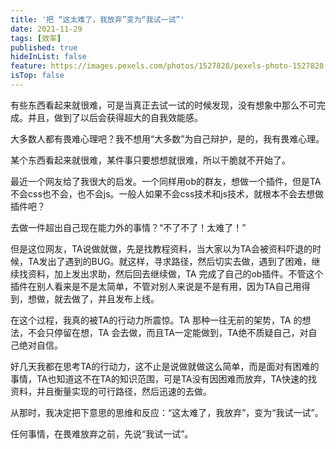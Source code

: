 ```yaml
---
title: '把 “这太难了，我放弃”变为“我试一试”'
date: 2021-11-29
tags: [效率]
published: true
hideInList: false
feature: https://images.pexels.com/photos/1527828/pexels-photo-1527828.jpeg
isTop: false
---
```

有些东西看起来就很难，可是当真正去试一试的时候发现，没有想象中那么不可完成。并且，做到了以后会获得超大的自我效能感。

<!--more-->


大多数人都有畏难心理吧？我不想用“大多数”为自己辩护，是的，我有畏难心理。

某个东西看起来就很难，某件事只要想想就很难，所以干脆就不开始了。

最近一个网友给了我很大的启发。一个同样用ob的群友，想做一个插件，但是TA 不会css也不会，也不会js。一般人如果不会css技术和js技术，就根本不会去想做插件吧？

去做一件超出自己现在能力外的事情？“不了不了！太难了！”

但是这位网友，TA说做就做，先是找教程资料，当大家以为TA会被资料吓退的时候，TA发出了遇到的BUG。就这样，寻求路径，然后切实去做，遇到了困难，继续找资料，加上发出求助，然后回去继续做，TA 完成了自己的ob插件。不管这个插件在别人看来是不是太简单，不管对别人来说是不是有用，因为TA自己用得到，想做，就去做了，并且发布上线。

在这个过程，我真的被TA的行动力所震惊。TA 那种一往无前的架势，TA 的想法，不会只停留在想，TA 会去做，而且TA一定能做到，TA绝不质疑自己，对自己绝对自信。

好几天我都在思考TA的行动力，这不止是说做就做这么简单，而是面对有困难的事情，TA也知道这不在TA的知识范围，可是TA没有因困难而放弃，TA快速的找资料，并且衡量实现的可行路径，然后迅速的去做。

从那时，我决定把下意思的思维和反应：“这太难了，我放弃”，变为“我试一试”。

任何事情，在畏难放弃之前，先说“我试一试”。